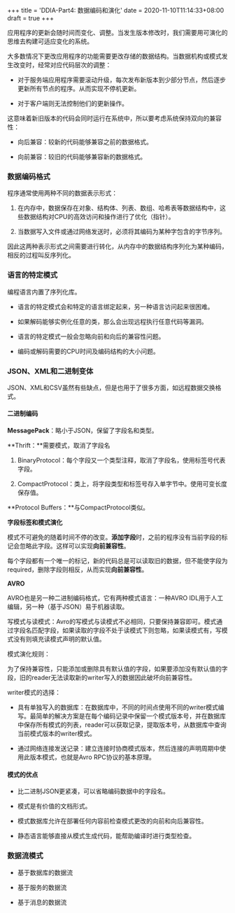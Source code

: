+++
title = 'DDIA-Part4: 数据编码和演化'
date = 2020-11-10T11:14:33+08:00
draft = true
+++

应用程序的更新会随时间而变化、调整。当发生版本修改时，我们需要用可演化的思维去构建可适应变化的系统。

大多数情况下更改应用程序的功能需要更改存储的数据结构。当数据机构或模式发生改变时，经常对应代码层次的调整：

- 对于服务端应用程序需要滚动升级，每次发布新版本到少部分节点，然后逐步更新所有节点的程序。从而实现不停机更新。

- 对于客户端则无法控制他们的更新操作。

这意味着新旧版本的代码会同时运行在系统中，所以要考虑系统保持双向的兼容性：

- 向后兼容：较新的代码能够兼容之前的数据格式。

- 向前兼容：较旧的代码能够兼容新的数据格式。

### 数据编码格式

程序通常使用两种不同的数据表示形式：

1. 在内存中，数据保存在对象、结构体、列表、数组、哈希表等数据结构中，这些数据结构对CPU的高效访问和操作进行了优化（指针）。

2. 当数据写入文件或通过网络发送时，必须将其编码为某种字包含的字节序列。

因此这两种表示形式之间需要进行转化，从内存中的数据结构序列化为某种编码，相反的过程叫反序列化。

### 语言的特定模式

编程语言内置了序列化库。

- 语言的特定模式会和特定的语言绑定起来，另一种语言访问起来很困难。

- 如果解码能够实例化任意的类，那么会出现远程执行任意代码等漏洞。

- 语言的特定模式一般会忽略向前和向后的兼容性问题。

- 编码或解码需要的CPU时间及编码结构的大小问题。

### JSON、XML和二进制变体

JSON、XML和CSV虽然有些缺点，但是也用于了很多方面，如远程数据交换格式。

#### 二进制编码

**MessagePack**：略小于JSON，保留了字段名和类型。

**Thrift：**需要模式，取消了字段名

1. BinaryProtocol：每个字段又一个类型注释，取消了字段名，使用标签号代表字段。

2. CompactProtocol：类上，将字段类型和标签号存入单字节中。使用可变长度保存值。

**Protocol Buffers：**与CompactProtocol类似。

**字段标签和模式演化**

模式不可避免的随着时间不停的改变。**添加字段**时，之前的程序没有当前字段的标记会忽略此字段。这样可以实现**向前兼容性**。

每个字段都有一个唯一的标记，新的代码总是可以读取旧的数据，但不能使字段为required，删除字段则相反，从而实现**向前兼容性**。

**AVRO**

AVRO也是另一种二进制编码格式，它有两种模式语言：一种AVRO IDL用于人工编辑，另一种（基于JSON）易于机器读取。

写模式与读模式：Avro的写模式与读模式不必相同，只要保持兼容即可。模式通过字段名匹配字段，如果读取的字段不处于读模式下则忽略，如果读模式有，写模式没有则填充读模式声明的默认值。

模式演化规则：

为了保持兼容性，只能添加或删除具有默认值的字段，如果要添加没有默认值的字段，旧的reader无法读取新的writer写入的数据因此破坏向前兼容性。

writer模式的选择：

- 具有单独写入的数据库：在数据库中，不同的时间点使用不同的writer模式编写。最简单的解决方案是在每个编码记录中保留一个模式版本号，并在数据库中保存所有模式的列表，reader可以获取记录，提取版本号，从数据库中查询当前模式版本的writer模式。

- 通过网络连接发送记录：建立连接时协商模式版本，然后连接的声明周期中使用此版本模式，也就是Avro RPC协议的基本原理。

#### 模式的优点

- 比二进制JSON更紧凑，可以省略编码数据中的字段名。

- 模式是有价值的文档形式。

- 模式数据库允许在部署任何内容前检查模式更改的向前和向后兼容性。

- 静态语言能够直接从模式生成代码，能帮助编译时进行类型检查。

### 数据流模式

- 基于数据库的数据流

- 基于服务的数据流

- 基于消息的数据流

